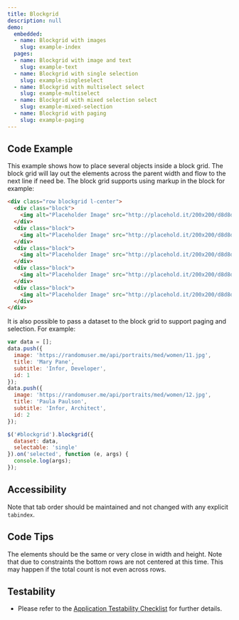 ```yaml
---
title: Blockgrid
description: null
demo:
  embedded:
  - name: Blockgrid with images
    slug: example-index
  pages:
  - name: Blockgrid with image and text
    slug: example-text
  - name: Blockgrid with single selection
    slug: example-singleselect
  - name: Blockgrid with multiselect select
    slug: example-multiselect
  - name: Blockgrid with mixed selection select
    slug: example-mixed-selection
  - name: Blockgrid with paging
    slug: example-paging
---
```


## Code Example

This example shows how to place several objects inside a block grid. The block grid will lay out the elements across the parent width and flow to the next line if need be. The block grid supports using markup in the block for example:

```html
<div class="row blockgrid l-center">
  <div class="block">
    <img alt="Placeholder Image" src="http://placehold.it/200x200/d8d8d8/ffffff"/>
  </div>
  <div class="block">
    <img alt="Placeholder Image" src="http://placehold.it/200x200/d8d8d8/ffffff"/>
  </div>
  <div class="block">
    <img alt="Placeholder Image" src="http://placehold.it/200x200/d8d8d8/ffffff"/>
  </div>
  <div class="block">
    <img alt="Placeholder Image" src="http://placehold.it/200x200/d8d8d8/ffffff"/>
  </div>
  <div class="block">
    <img alt="Placeholder Image" src="http://placehold.it/200x200/d8d8d8/ffffff"/>
  </div>
</div>
```

It is also possible to pass a dataset to the block grid to support paging and selection. For example:

```javascript
var data = [];
data.push({
  image: 'https://randomuser.me/api/portraits/med/women/11.jpg',
  title: 'Mary Pane',
  subtitle: 'Infor, Developer',
  id: 1
});
data.push({
  image: 'https://randomuser.me/api/portraits/med/women/12.jpg',
  title: 'Paula Paulson',
  subtitle: 'Infor, Architect',
  id: 2
});

$('#blockgrid').blockgrid({
  dataset: data,
  selectable: 'single'
}).on('selected', function (e, args) {
  console.log(args);
});
```

## Accessibility

Note that tab order should be maintained and not changed with any explicit `tabindex`.

## Code Tips

The elements should be the same or very close in width and height. Note that due to constraints the bottom rows are not centered at this time. This may happen if the total count is not even across rows.

## Testability

- Please refer to the [Application Testability Checklist](https://design.infor.com/resources/application-testability-checklist) for further details.
